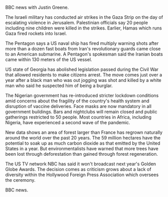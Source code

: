 BBC news with Justin Greene.

The Israeli military has conducted air strikes in the Gaza Strip on the day of escalating violence in Jerusalem. Palestinian officials say 20 people including nine children were killed in the strikes. Earlier, Hamas which runs Gaza fired rockets into Israel.

The Pentagon says a US naval ship has fired multiply warning shots after more than a dozen fast boats from Iran's revolutionary guards came close to an American submarine. A Pentagon's spokesman said the Iranian boats came within 130 meters of the US vessel.

US state of Georgia has abolished legislation passed during the Civil War that allowed residents to make citizens arrest. The move comes just over a year after a black man who was out jogging was shot and killed by a white man who said he suspected him of being a burglar.

The Nigerian government has re-introduced stricter lockdown conditions amid concerns about the fragility of the country's health system and disruption of vaccine deliveries. Face masks are now mandatory in all government buildings. Bars and nightclubs will remain closed and public gatherings restricted to 50 people. Most countries in Africa, including Nigeria, have experienced a second wave of the pandemic.

New data shows an area of forest larger than France has regrown naturally around the world over the past 20 years. The 59 million hectares have the potential to soak up as much carbon dioxide as that emitted by the United States in a year. But environmentalists have warned that more trees have been lost through deforestation than gained through forest regeneration.

The US TV network NBC has said it won't broadcast next year's Golden Globe Awards. The decision comes as criticism grows about a lack of diversity within the Hollywood Foreign Press Association which oversees the ceremony.

BBC news.
